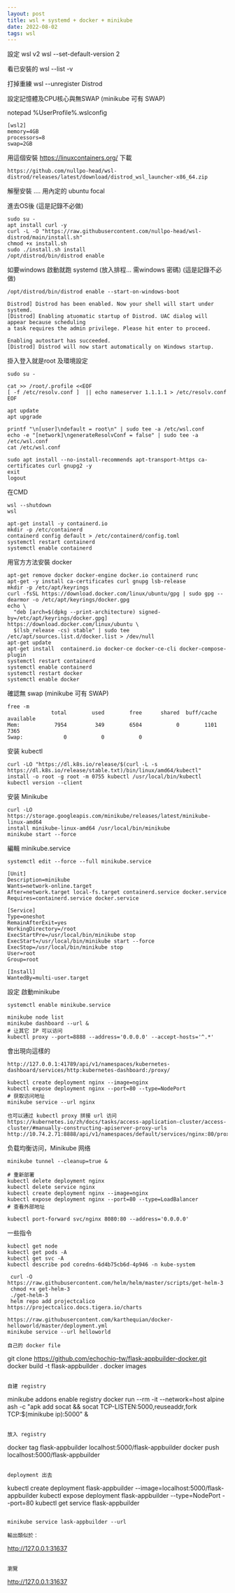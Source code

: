 ```yaml
---
layout: post
title: wsl + systemd + docker + minikube
date: 2022-08-02
tags: wsl
---
```



設定 wsl v2
wsl --set-default-version 2 

看已安裝的
wsl --list -v

打掉重練
wsl --unregister Distrod


設定記憶體及CPU核心與無SWAP (minikube 可有 SWAP)

notepad %UserProfile%\.wslconfig
```
[wsl2]
memory=4GB
processors=8
swap=2GB
```

用這個安裝 https://linuxcontainers.org/
下載
```
https://github.com/nullpo-head/wsl-distrod/releases/latest/download/distrod_wsl_launcher-x86_64.zip
```

解壓安裝 .... 用內定的 ubuntu focal 

進去OS後 (這是記錄不必做)
```
sudo su -
apt install curl -y
curl -L -O "https://raw.githubusercontent.com/nullpo-head/wsl-distrod/main/install.sh"
chmod +x install.sh
sudo ./install.sh install
/opt/distrod/bin/distrod enable
```

如要windows 啟動就跑 systemd (放入排程... 需windows 密碼)  (這是記錄不必做)
``` 
/opt/distrod/bin/distrod enable --start-on-windows-boot

Distrod] Distrod has been enabled. Now your shell will start under systemd.
[Distrod] Enabling atuomatic startup of Distrod. UAC dialog will appear because scheduling
a task requires the admin privilege. Please hit enter to proceed.

Enabling autostart has succeeded.
[Distrod] Distrod will now start automatically on Windows startup.
```

掛入登入就是root
及環境設定
```
sudo su -

cat >> /root/.profile <<EOF
[ -f /etc/resolv.conf ]  || echo nameserver 1.1.1.1 > /etc/resolv.conf
EOF

apt update
apt upgrade

printf "\n[user]\ndefault = root\n" | sudo tee -a /etc/wsl.conf
echo -e "[network]\ngenerateResolvConf = false" | sudo tee -a /etc/wsl.conf
cat /etc/wsl.conf

sudo apt install --no-install-recommends apt-transport-https ca-certificates curl gnupg2 -y
exit
logout
```
在CMD
```
wsl --shutdown
wsl
```

```
apt-get install -y containerd.io
mkdir -p /etc/containerd
containerd config default > /etc/containerd/config.toml
systemctl restart containerd
systemctl enable containerd
```

用官方方法安裝 docker
```
apt-get remove docker docker-engine docker.io containerd runc
apt-get -y install ca-certificates curl gnupg lsb-release
mkdir -p /etc/apt/keyrings
curl -fsSL https://download.docker.com/linux/ubuntu/gpg | sudo gpg --dearmor -o /etc/apt/keyrings/docker.gpg
echo \
  "deb [arch=$(dpkg --print-architecture) signed-by=/etc/apt/keyrings/docker.gpg] https://download.docker.com/linux/ubuntu \
  $(lsb_release -cs) stable" | sudo tee /etc/apt/sources.list.d/docker.list > /dev/null
apt-get update
apt-get install  containerd.io docker-ce docker-ce-cli docker-compose-plugin
systemctl restart containerd
systemctl enable containerd
systemctl restart docker
systemctl enable docker
```

確認無 swap (minikube 可有 SWAP)
```
free -m
              total        used        free      shared  buff/cache   available
Mem:           7954         349        6504           0        1101        7365
Swap:             0           0           0
```

安装 kubectl
```
curl -LO "https://dl.k8s.io/release/$(curl -L -s https://dl.k8s.io/release/stable.txt)/bin/linux/amd64/kubectl"
install -o root -g root -m 0755 kubectl /usr/local/bin/kubectl
kubectl version --client
```

安装 Minikube
```
curl -LO https://storage.googleapis.com/minikube/releases/latest/minikube-linux-amd64
install minikube-linux-amd64 /usr/local/bin/minikube
minikube start --force
```
編輯 minikube.service
```
systemctl edit --force --full minikube.service
```
```
[Unit]
Description=minikube
Wants=network-online.target
After=network.target local-fs.target containerd.service docker.service
Requires=containerd.service docker.service

[Service]
Type=oneshot
RemainAfterExit=yes
WorkingDirectory=/root
ExecStartPre=/usr/local/bin/minikube stop
ExecStart=/usr/local/bin/minikube start --force
ExecStop=/usr/local/bin/minikube stop
User=root
Group=root

[Install]
WantedBy=multi-user.target
```

設定 啟動minikube 
```
systemctl enable minikube.service
```

```
minikube node list
minikube dashboard --url &
# 让其它 IP 可以访问
kubectl proxy --port=8888 --address='0.0.0.0' --accept-hosts='^.*'
```

會出現向這樣的
```
http://127.0.0.1:41789/api/v1/namespaces/kubernetes-dashboard/services/http:kubernetes-dashboard:/proxy/
```

```
kubectl create deployment nginx --image=nginx
kubectl expose deployment nginx --port=80 --type=NodePort
# 获取访问地址
minikube service --url nginx
```

```
也可以通过 kubectl proxy 拼接 url 访问
https://kubernetes.io/zh/docs/tasks/access-application-cluster/access-cluster/#manually-constructing-apiserver-proxy-urls
http://10.74.2.71:8888/api/v1/namespaces/default/services/nginx:80/proxy/
```

负载均衡访问，Minikube 网络
```
minikube tunnel --cleanup=true &

# 重新部署
kubectl delete deployment nginx
kubectl delete service nginx
kubectl create deployment nginx --image=nginx
kubectl expose deployment nginx --port=80 --type=LoadBalancer
# 查看外部地址

kubectl port-forward svc/nginx 8080:80 --address='0.0.0.0'
```


一些指令
```
kubectl get node
kubectl get pods -A
kubectl get svc -A
kubectl describe pod coredns-6d4b75cb6d-4p946 -n kube-system

```

```
 curl -O https://raw.githubusercontent.com/helm/helm/master/scripts/get-helm-3
 chmod +x get-helm-3
 ./get-helm-3
 helm repo add projectcalico https://projectcalico.docs.tigera.io/charts
```
```
https://raw.githubusercontent.com/karthequian/docker-helloworld/master/deployment.yml
minikube service --url helloworld

```

```
自己的 docker file
```
git clone https://github.com/echochio-tw/flask-appbuilder-docker.git
docker build -t flask-appbuilder .
docker images
```

自建 registry
```
minikube addons enable registry
docker run --rm -it --network=host alpine ash -c "apk add socat && socat TCP-LISTEN:5000,reuseaddr,fork TCP:$(minikube ip):5000" &
```

放入 registry
```
docker tag flask-appbuilder localhost:5000/flask-appbuilder
docker push localhost:5000/flask-appbuilder
```

deployment 出去
```
kubectl create deployment flask-appbuilder --image=localhost:5000/flask-appbuilder
kubectl expose deployment flask-appbuilder --type=NodePort --port=80
kubectl get service flask-appbuilder
```

minikube service lask-appbuilder --url

輸出類似於：
```
http://127.0.0.1:31637
```

瀏覽
```
http://127.0.0.1:31637
```
